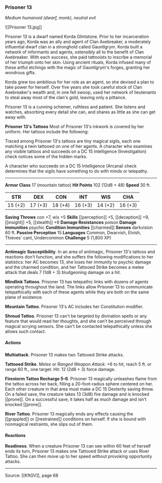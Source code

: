 ### Prisoner 13
_Medium humanoid (dwarf, monk), neutral evil_

![[Prisoner 13.jpg]]

Prisoner 13 is a dwarf named Korda Glintstone. Prior to her incarceration years ago, Korda was an ally and agent of Clan Axebreaker, a moderately influential dwarf clan in a stronghold called Gauntlgrym. Korda built a network of informants and agents, ostensibly all to the benefit of Clan Axebreaker. With each success, she paid tattooists to inscribe a memorial of her triumph onto her skin. Using ancient rituals, Korda infused many of these artful etchings with the magic of Gauntlgrym's forges, granting her wondrous gifts.

Korda grew too ambitious for her role as an agent, so she devised a plan to take power for herself. Over five years she took careful stock of Clan Axebreaker's wealth and, in one fell swoop, used her network of lieutenants to steal away most of the clan's gold, leaving only a pittance.

Prisoner 13 is a cunning schemer, ruthless and patient. She listens and watches, absorbing every detail she can, and shares as little as she can get away with.


**Prisoner 13's Tattoos** Most of Prisoner 13's inkwork is covered by her uniform. Her tattoos include the following:



Traced among Prisoner 13's tattoos are tiny magical sigils, each one matching a twin tattooed on one of her agents. A character who examines any visible tattoos and succeeds on a DC 15 Intelligence (Investigation) check notices some of the hidden marks.

A character who succeeds on a DC 15 Intelligence (Arcana) check determines that the sigils have something to do with minds or telepathy.





---

**Armor Class** 17 (mountain tattoo)
**Hit Points** 102 (12d8 + 48)
**Speed** 30 ft.

| STR     | DEX     | CON     | INT     | WIS     | CHA     |
|---------|---------|---------|---------|---------|---------|
| 15 (+2) | 17 (+3) | 18 (+4) | 16 (+3) | 14 (+2) | 16 (+3) |

**Saving Throws** con +7, wis +5
**Skills** [[perception]] +5, [[deception]] +9, [[insight]] +5, [[stealth]] +6
**Damage Resistances** poison
**Damage Immunities** psychic
**Condition Immunities** [[charmed]]
**Senses** darkvision 60 ft.
**Passive Perception** 15
**Languages** Common, Dwarvish, Elvish, Thieves' cant, Undercommon
**Challenge** 5 (1,800 XP)

---

**Antimagic Susceptibility**. In an area of antimagic, Prisoner 13's tattoos and reactions don't function, and she suffers the following modifications to her statistics: her AC becomes 13, she loses her immunity to psychic damage and the charmed condition, and her Tattooed Strike becomes a melee attack that deals 7 (1d8 + 3) bludgeoning damage on a hit.

**Mindlink Tattoos**. Prisoner 13 has telepathic links with dozens of agents operating throughout the land. The links allow Prisoner 13 to communicate telepathically with each of these agents while they are both on the same plane of existence.

**Mountain Tattoo**. Prisoner 13's AC includes her Constitution modifier.

**Shroud Tattoo**. Prisoner 13 can't be targeted by divination spells or any feature that would read her thoughts, and she can't be perceived through magical scrying sensors. She can't be contacted telepathically unless she allows such contact.

##### Actions
**Multiattack**. Prisoner 13 makes two Tattooed Strike attacks.

**Tattooed Strike**. _Melee or Ranged Weapon Attack:_ +6 to hit, reach 5 ft. or range 60 ft., one target. Hit: 12 (2d8 + 3) force damage.

**Firestorm Tattoo Recharge 5-6**. Prisoner 13 magically unleashes flame from the tattoo across her back, filling a 20-foot-radius sphere centered on her. Each other creature in that area must make a DC 15 Dexterity saving throw. On a failed save, the creature takes 13 (3d8) fire damage and is knocked [[prone]]. On a successful save, it takes half as much damage and isn't knocked [[prone]].

**River Tattoo**. Prisoner 13 magically ends any effects causing the [[grappled]] or [[restrained]] conditions on herself. If she is bound with nonmagical restraints, she slips out of them.

#### Reactions
**Readiness**. When a creature Prisoner 13 can see within 60 feet of herself ends its turn, Prisoner 13 makes one Tattooed Strike attack or uses River Tattoo. She can then move up to her speed without provoking opportunity attacks.


---

Source: [[KftGV]], page 68